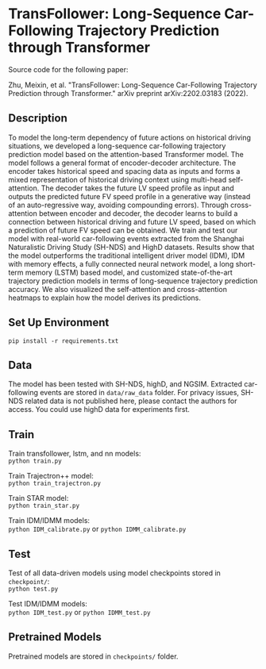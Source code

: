 # TransFollower: Long-Sequence Car-Following Trajectory Prediction through Transformer
Source code for the following paper:

Zhu, Meixin, et al. "TransFollower: Long-Sequence Car-Following Trajectory Prediction through Transformer." arXiv preprint arXiv:2202.03183 (2022).

## Description
To model the long-term dependency of future actions on historical driving situations, we developed a long-sequence car-following trajectory prediction model based on the attention-based Transformer model. The model follows a general format of encoder-decoder architecture. The encoder takes historical speed and spacing data as inputs and forms a mixed representation of historical driving context using multi-head self-attention. The decoder takes the future LV speed profile as input and outputs the predicted future FV speed profile in a generative way (instead of an auto-regressive way, avoiding compounding errors). Through cross-attention between encoder and decoder, the decoder learns to build a connection between historical driving and future LV speed, based on which a prediction of future FV speed can be obtained. We train and test our model with real-world car-following events extracted from the Shanghai Naturalistic Driving Study (SH-NDS) and HighD datasets. Results show that the model outperforms the traditional intelligent driver model (IDM), IDM with memory effects, a fully connected neural network model, a long short-term memory (LSTM) based model, and customized state-of-the-art trajectory prediction models in terms of long-sequence trajectory prediction accuracy. We also visualized the self-attention and cross-attention heatmaps to explain how the model derives its predictions. 

## Set Up Environment
`pip install -r requirements.txt`

## Data
The model has been tested with SH-NDS, highD, and NGSIM. Extracted car-following events are stored in `data/raw_data` folder. For privacy issues, SH-NDS related data is not published here, please contact the authors for access. You could use highD data for experiments first. 

## Train 
Train transfollower, lstm, and nn models:  
`python train.py` 

Train Trajectron++ model:   
`python train_trajectron.py`   

Train STAR model:   
`python train_star.py`

Train IDM/IDMM models:     
`python IDM_calibrate.py` or `python IDMM_calibrate.py`

## Test
Test of all data-driven models using model checkpoints stored in `checkpoint/`:   
`python test.py`

Test IDM/IDMM models:     
`python IDM_test.py` or `python IDMM_test.py`

## Pretrained Models
Pretrained models are stored in `checkpoints/` folder. 
